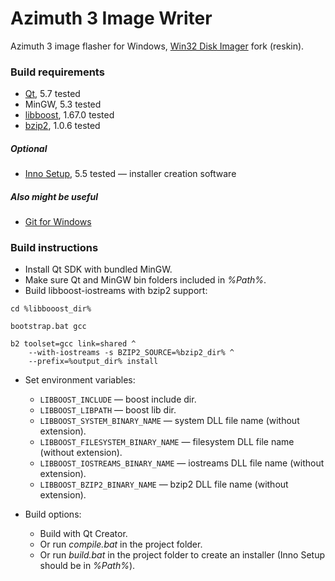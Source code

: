 
Azimuth 3 Image Writer
=====

Azimuth 3 image flasher for Windows, [Win32 Disk Imager](https://sourceforge.net/p/win32diskimager/code/ci/master/tree/) fork (reskin).

### Build requirements

* [Qt](https://www.qt.io/download), 5.7 tested
* MinGW, 5.3 tested
* [libboost](https://www.boost.org/users/download), 1.67.0 tested
* [bzip2](http://www.bzip.org/downloads.html), 1.0.6 tested

##### Optional

* [Inno Setup](http://www.jrsoftware.org/isdl.php), 5.5 tested — installer creation software

##### Also might be useful

* [Git for Windows](https://git-scm.com/download/win)

### Build instructions

* Install Qt SDK with bundled MinGW.
* Make sure Qt and MinGW bin folders included in _%Path%_.
* Build libboost-iostreams with bzip2 support:

```console
cd %libbooost_dir%

bootstrap.bat gcc

b2 toolset=gcc link=shared ^
    --with-iostreams -s BZIP2_SOURCE=%bzip2_dir% ^
    --prefix=%output_dir% install
```

* Set environment variables:

  * `LIBBOOST_INCLUDE` — boost include dir.
  * `LIBBOOST_LIBPATH` — boost lib dir.
  * `LIBBOOST_SYSTEM_BINARY_NAME` — system DLL file name (without extension).
  * `LIBBOOST_FILESYSTEM_BINARY_NAME` — filesystem DLL file name (without extension).
  * `LIBBOOST_IOSTREAMS_BINARY_NAME` — iostreams DLL file name (without extension).
  * `LIBBOOST_BZIP2_BINARY_NAME` — bzip2 DLL file name (without extension).

* Build options:

  * Build with Qt Creator.
  * Or run _compile.bat_ in the project folder.
  * Or run _build.bat_ in the project folder to create an installer (Inno Setup should be in _%Path%_).
